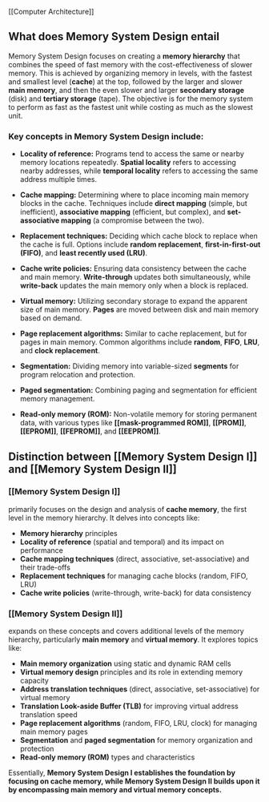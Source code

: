 [[Computer Architecture]]
## What does Memory System Design  entail
Memory System Design focuses on creating a **memory hierarchy** that combines the speed of fast memory with the cost-effectiveness of slower memory. This is achieved by organizing memory in levels, with the fastest and smallest level (**cache**) at the top, followed by the larger and slower **main memory**, and then the even slower and larger **secondary storage** (disk) and **tertiary storage** (tape). The objective is for the memory system to perform as fast as the fastest unit while costing as much as the slowest unit.

### Key concepts in Memory System Design include:

- **Locality of reference:** Programs tend to access the same or nearby memory locations repeatedly. **Spatial locality** refers to accessing nearby addresses, while **temporal locality** refers to accessing the same address multiple times.
    
- **Cache mapping:** Determining where to place incoming main memory blocks in the cache. Techniques include **direct mapping** (simple, but inefficient), **associative mapping** (efficient, but complex), and **set-associative mapping** (a compromise between the two).
    
- **Replacement techniques:** Deciding which cache block to replace when the cache is full. Options include **random replacement**, **first-in-first-out (FIFO)**, and **least recently used (LRU)**.
    
- **Cache write policies:** Ensuring data consistency between the cache and main memory. **Write-through** updates both simultaneously, while **write-back** updates the main memory only when a block is replaced.
    
- **Virtual memory:** Utilizing secondary storage to expand the apparent size of main memory. **Pages** are moved between disk and main memory based on demand.
    
- **Page replacement algorithms:** Similar to cache replacement, but for pages in main memory. Common algorithms include **random**, **FIFO**, **LRU**, and **clock replacement**.
    
- **Segmentation:** Dividing memory into variable-sized **segments** for program relocation and protection.
    
- **Paged segmentation:** Combining paging and segmentation for efficient memory management.
    
- **Read-only memory (ROM):** Non-volatile memory for storing permanent data, with various types like **[[mask-programmed ROM]]**, **[[PROM]]**, **[[EPROM]]**, **[[FEPROM]]**, and **[[EEPROM]]**.
    



## Distinction between  [[Memory System Design I]] and [[Memory System Design II]]
### **[[Memory System Design I]]**
primarily focuses on the design and analysis of **cache memory**, the first level in the memory hierarchy. It delves into concepts like:

- **Memory hierarchy** principles
- **Locality of reference** (spatial and temporal) and its impact on performance
- **Cache mapping techniques** (direct, associative, set-associative) and their trade-offs
- **Replacement techniques** for managing cache blocks (random, FIFO, LRU)
- **Cache write policies** (write-through, write-back) for data consistency

### **[[Memory System Design II]]**
expands on these concepts and covers additional levels of the memory hierarchy, particularly **main memory** and **virtual memory**. It explores topics like:

- **Main memory organization** using static and dynamic RAM cells
- **Virtual memory design** principles and its role in extending memory capacity
- **Address translation techniques** (direct, associative, set-associative) for virtual memory
- **Translation Look-aside Buffer (TLB)** for improving virtual address translation speed
- **Page replacement algorithms** (random, FIFO, LRU, clock) for managing main memory pages
- **Segmentation** and **paged segmentation** for memory organization and protection
- **Read-only memory (ROM)** types and characteristics

Essentially, **Memory System Design I establishes the foundation by focusing on cache memory, while Memory System Design II builds upon it by encompassing main memory and virtual memory concepts.**